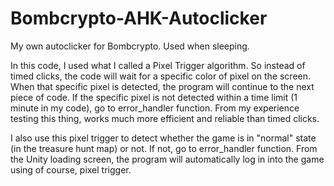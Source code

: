 # Bombcrypto-AHK-Autoclicker

My own autoclicker for Bombcrypto. Used when sleeping.

In this code, I used what I called a Pixel Trigger algorithm. So instead of timed clicks, the code will wait for a specific color of pixel on the screen. When that specific pixel is detected, the program will continue to the next piece of code. If the specific pixel is not detected within a time limit (1 minute in my code), go to error_handler function. From my experience testing this thing, works much more efficient and reliable than timed clicks.

I also use this pixel trigger to detect whether the game is in "normal" state (in the treasure hunt map) or not. If not, go to error_handler function. From the Unity loading screen, the program will automatically log in into the game using of course, pixel trigger.

